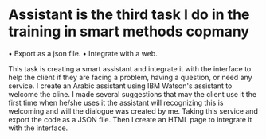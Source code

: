 # Assistant is the third task I do in the training in smart methods copmany 
•	Export as a json file.
•	Integrate with a web.

This task is creating a smart assistant and integrate it with the interface to help the client if they are facing a problem, having a question, or need any service. I create an Arabic assistant using IBM Watson's assistant to welcome the cline. I made several suggestions that may the client use it the first time when he/she uses it the assistant will recognizing this is welcoming and will the dialogue was created by me. Taking this service and export the code as a JSON file. Then I create an HTML page to integrate it with the interface.

